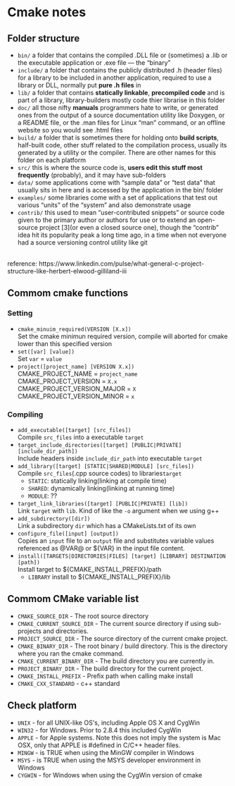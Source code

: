 # Cmake notes

## Folder structure
* `bin/` a folder that contains the compiled .DLL file or (sometimes) a .lib or the executable application or .exe file — the “binary”
* `include/` a folder that contains the publicly distributed .h (header files) for a library to be included in another application, required to use a library or DLL, normally put **pure .h files** in
* `lib/` a folder that contains **statically linkable**, **precompiled code** and is part of a library, library-builders mostly code thier librarise in this folder
* `doc/` all those nifty **manuals** programmers hate to write, or generated ones from the output of a source documentation utility like Doxygen, or a README file, or the .man files for Linux “man” command, or an offline website so you would see .html files
* `build/` a folder that is sometimes there for holding onto **build scripts**, half-built code, other stuff related to the compilation process, usually its generated by a utility or the compiler. There are other names for this folder on each platform
* `src/` this is where the source code is, **users edit this stuff most frequently** (probably), and it may have sub-folders
* `data/` some applications come with “sample data” or “test data” that usually sits in here and is accessed by the application in the bin/ folder
* `examples/` some libraries come with a set of applications that test out various “units” of the “system” and also demonstrate usage
* `contrib/` this used to mean “user-contributed snippets” or source code given to the primary author or authors for use or to extend an open-source project [3](or even a closed source one), though the “contrib” idea hit its popularity peak a long time ago, in a time when not everyone had a source versioning control utility like git
<br />
reference: https://www.linkedin.com/pulse/what-general-c-project-structure-like-herbert-elwood-gilliland-iii


## Commom cmake functions
### Setting
* `cmake_minuim_required(VERSION [X.x])`<br />
Set the cmake minimun required version, compile will aborted for cmake lower than this specified version
* `set([var] [value])`<br />
Set `var` = `value`
* `project([project_name] [VERSION X.x])`<br />
CMAKE_PROJECT_NAME = `project_name`<br />
CMAKE_PROJECT_VERSION = `X.x`<br />
CMAKE_PROJECT_VERSION_MAJOR = `X`<br />
CMAKE_PROJECT_VERSION_MINOR = `x`<br />

### Compiling
* `add_executable([target] [src_files])`<br />
Compile `src_files` into a executable `target`
* `target_include_directories([target] [PUBLIC|PRIVATE] [include_dir_path])`<br />
Include headers inside `include_dir_path` into executable `target`
* `add_library([target] [STATIC|SHARED|MODULE] [src_files])`<br />
Compile `src_files`(.cpp source codes) to libraries`target`
    * `STATIC`: statically linking(linking at compile time)
    * `SHARED`: dynamically linking(linking at running time)
    * `MODULE`: ??
* `target_link_libraries([target] [PUBLIC|PRIVATE] [lib])`<br />
Link `target` with `lib`. Kind of like the `-o` argument when we using g++
* `add_subdirectory([dir])`<br />
Link a subdirectory `dir` which has a CMakeLists.txt of its own
* `configure_file([input] [output])`<br />
Copies an `input` file to an `output` file and substitutes variable values referenced as @VAR@ or ${VAR} in the input file content.
* `install([TARGETS|DIRECTORIES|FILES] [target] [LIBRARY] DESTINATION [path])`<br />
Install target to ${CMAKE_INSTALL_PREFIX}/path
    * `LIBRARY` install to ${CMAKE_INSTALL_PREFIX}/lib

## Commom CMake variable list
* `CMAKE_SOURCE_DIR` - The root source directory
* `CMAKE_CURRENT_SOURCE_DIR` - The current source directory if using sub-projects and directories.
* `PROJECT_SOURCE_DIR` - The source directory of the current cmake project.
* `CMAKE_BINARY_DIR` - The root binary / build directory. This is the directory where you ran the cmake command.
* `CMAKE_CURRENT_BINARY_DIR` - The build directory you are currently in.
* `PROJECT_BINARY_DIR` - The build directory for the current project.
* `CMAKE_INSTALL_PREFIX` - Prefix path when calling make install
* `CMAKE_CXX_STANDARD` - c++ standard


## Check platform
* `UNIX` - for all UNIX-like OS's, including Apple OS X and CygWin
* `WIN32` - for Windows. Prior to 2.8.4 this included CygWin
* `APPLE` - for Apple systems. Note this does not imply the system is Mac OSX, only that APPLE is #defined in C/C++ header files.
* `MINGW` - is TRUE when using the MinGW compiler in Windows
* `MSYS` - is TRUE when using the MSYS developer environment in Windows
* `CYGWIN` - for Windows when using the CygWin version of cmake